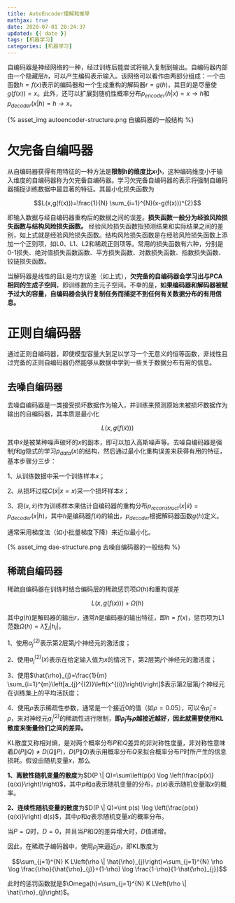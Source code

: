 ```yaml
---
title: AutoEncoder理解和推导
mathjax: true
date: 2020-07-01 20:24:37
updated: {{ date }}
tags: [机器学习]
categories: [机器学习]
---
```


自编码器是神经网络的一种，经过训练后能尝试将输入复制到输出。自编码器内部由一个隐藏层$h$，可以产生编码表示输入。该网络可以看作由两部分组成：一个由函数$h=f(x)$表示的编码器和一个生成重构的解码器$r=g(h)$，其目的是尽量使$g(f(x))=x$。此外，还可以扩展到随机性概率分布$p_{encoder}(h|x)=x \to h$和$p_{decoder}(x|h)=h \to x$。

{% asset_img autoencoder-structure.png 自编码器的一般结构 %}

# 欠完备自编吗器

从自编码器获得有用特征的一种方法是**限制$h$的维度比$x$小**，这种编码维度小于输入维度的自编码器称为欠完备自编码器。学习欠完备自编码器的表示将强制自编码器捕捉训练数据中最显著的特征。其最小化损失函数为

$$L(x,g(f(x)))=\frac{1}{N} \sum_{i=1}^{N}(x-g(f(x)))^{2}$$

即输入数据与经自编码器重构后的数据之间的误差。**损失函数一般分为经验风险损失函数与结构风险损失函数。** 经验风险损失函数指预测结果和实际结果之间的差别，如上式就是经验风险损失函数。结构风险损失函数是在经验风险损失函数上添加一个正则项，如L0、L1、L2和稀疏正则项等。常用的损失函数有六种，分别是0-1损失、绝对值损失函数函数、平方损失函数、对数损失函数、指数损失函数、铰链损失函数。

当解码器是线性的且$L$是均方误差（如上式），**欠完备的自编码器会学习出与PCA相同的生成子空间**，即训练数的主元子空间。不幸的是，**如果编码器和解码器被赋予过大的容量，自编码器会执行复制任务而捕捉不到任何有关数据分布的有用信息。**

# 正则自编码器

通过正则自编码器，即使模型容量大到足以学习一个无意义的恒等函数，非线性且过完备的正则自编码器仍然能够从数据中学到一些关于数据分布有用的信息。

## 去噪自编码器

去噪自编码器是一类接受损坏数据作为输入，并训练来预测原始未被损坏数据作为输出的自编码器，其本质是最小化

$$L(x, g(f(\tilde{x})))$$

其中$\tilde{x}$是被某种噪声破坏的$x$的副本，即可以加入高斯噪声等。去噪自编码器是强制$f$和$g$隐式的学习$p_{data}(x)$的结构，然后通过最小化重构误差来获得有用的特征，基本步骤分三步：

1、从训练数据中采一个训练样本$x$；

2、从损坏过程$C(\tilde{x}|x=x)$采一个损坏样本$\tilde{x}$；

3、将$(x,\tilde{x})$作为训练样本来估计自编码器的重构分布$p_{reconstruct}(x|\tilde{x})=p_{decoder}(x|h)$，其中$h$是编码器$f(\tilde{x})$的输出，$p_{decoder}$根据解码器函数$g(h)$定义。

通常采用梯度法（如小批量梯度下降）来近似最小化。

{% asset_img dae-structure.png 去噪自编码器的一般结构 %}

## 稀疏自编码器

稀疏自编码器在训练时结合编码层的稀疏惩罚项$\Omega (h)$和重构误差

$$L(x, g(f(x)))+\Omega (h)$$

其中$g(h)$是解码器的输出$r$，通常$h$是编码器的输出特征，即$h=f(x)$，惩罚项为L1范数$\Omega(h)=\lambda \sum_{i}\left|h_{i}\right|$。

1、使用$a_{j}^{(2)}$表示第2层第$j$个神经元的激活度；

2、使用$a_{j}^{(2)}(x)$表示在给定输入值为$x$的情况下，第2层第$j$个神经元的激活度；

3、使用$\hat{\rho}_{j}=\frac{1}{m} \sum_{i=1}^{m}\left[a_{j}^{(2)}\left(x^{(i)}\right)\right]$表示第2层第$j$个神经元在训练集上的平均活跃度；

4、使用$\rho$表示稀疏性参数，通常是一个接近0的值（如$\rho=0.05$），可以令$\hat{\rho}_{j}=\rho$，来对神经元$a_{j}^{(2)}$的稀疏性进行限制，**即$\hat{\rho}_{j}$与$\rho$越接近越好，因此就需要使用KL散度来衡量他们之间的差异。**

KL散度又称相对熵，是对两个概率分布$P$和$Q$差异的非对称性度量，非对称性意味着$D(P \| Q) \neq D(Q \| P)$，$D(P \| Q)$表示用概率分布$Q$来拟合概率分布$P$时所产生的信息损耗。假设由随机变量$x$，那么

**1、离散性随机变量的散度**为$D(P \| Q)=\sum\left(p(x) \log \left(\frac{p(x)}{q(x)}\right)\right)$，其中$p$和$q$表示随机变量的分布，$p(x)$表示随机变量取$x$的概率。

**2、连续性随机变量的散度**为$D(P \| Q)=\int p(s) \log \left(\frac{p(x)}{q(x)}\right) d(s)$，其中$p$和$q$表示随机变量$x$的概率分布。

当$P=Q$时，$D=0$，并且当$P$和$Q$的差异增大时，$D$值递增。

因此，在稀疏子编码器中，使用$\hat{\rho}_{j}$来逼近$\rho$，即KL散度为

$$\sum_{j=1}^{N} K L\left(\rho \| \hat{\rho}_{j}\right)=\sum_{j=1}^{N} \rho \log \frac{\rho}{\hat{\rho}_{j}}+(1-\rho) \log \frac{1-\rho}{1-\hat{\rho}_{j}}$$

此时的惩罚函数就是$\Omega(h)=\sum_{j=1}^{N} K L\left(\rho \| \hat{\rho}_{j}\right)$。
